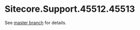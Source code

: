 # Sitecore.Support.45512.45513

See [master branch](https://github.com/sitecoresupport/Sitecore.Support.45512.45513) for details.